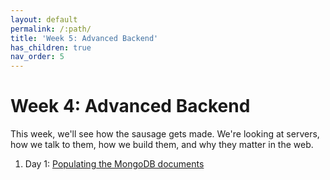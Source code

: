 ```yaml
---
layout: default
permalink: /:path/
title: 'Week 5: Advanced Backend'
has_children: true
nav_order: 5
---
```


# Week 4: Advanced Backend

This week, we'll see how the sausage gets made. We're looking at servers, how we talk to them, how we build them, and why they matter in the web.

1. Day 1: [Populating the MongoDB documents](./d1)
